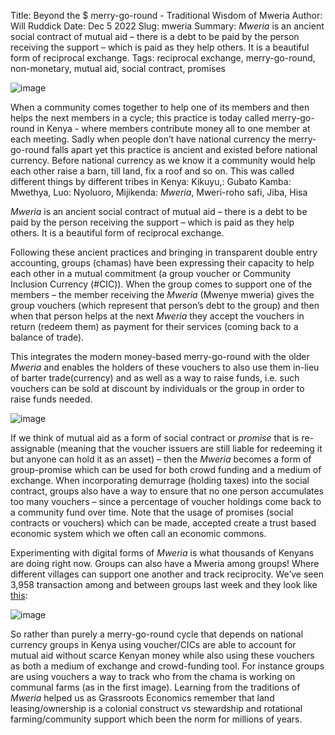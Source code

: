 Title: Beyond the $ merry-go-round - Traditional Wisdom of Mweria
Author: Will Ruddick
Date: Dec 5 2022
Slug: mweria
Summary:  *Mweria* is an ancient social contract of mutual aid – there is a debt to be paid by the person receiving the support – which is paid as they help others. It is a beautiful form of reciprocal exchange.
Tags: reciprocal exchange, merry-go-round, non-monetary, mutual aid, social contract, promises

![image](images/blog/mweria1.webp)

When a community comes together to help one of its members and then helps the next members in a cycle; this practice is today called merry-go-round in Kenya - where members contribute money all to one member at each meeting. Sadly when people don’t have national currency the merry-go-round falls apart yet this practice is ancient and existed before national currency. Before national currency as we know it a community would help each other raise a barn, till land, fix a roof and so on. This was called different things by different tribes in Kenya: Kikuyu,: Gubato Kamba: Mwethya, Luo: Nyoluoro, Mijikenda: *Mweria*, Mweri-roho safi, Jiba, Hisa

*Mweria* is an ancient social contract of mutual aid – there is a debt to be paid by the person receiving the support – which is paid as they help others. It is a beautiful form of reciprocal exchange.

Following these ancient practices and bringing in transparent double entry accounting, groups (chamas) have been expressing their capacity to help each other in a mutual commitment (a group voucher or Community Inclusion Currency (#CIC)). When the group comes to support one of the members – the member receiving the *Mweria* (Mwenye mweria) gives the group vouchers (which represent that person’s debt to the group) and then when that person helps at the next *Mweria* they accept the vouchers in return (redeem them) as payment for their services (coming back to a balance of trade).

This integrates the modern money-based merry-go-round with the older *Mweria* and enables the holders of these vouchers to also use them in-lieu of barter trade(currency) and as well as a way to raise funds, i.e. such vouchers can be sold at discount by individuals or the group in order to raise funds needed.

![image](images/blog/mweria2.webp)

If we think of mutual aid as a form of social contract or *promise* that is re-assignable (meaning that the voucher issuers are still liable for redeeming it but anyone can hold it as an asset) – then the *Mweria* becomes a form of group-promise which can be used for both crowd funding and a medium of exchange. When incorporating demurrage (holding taxes) into the social contract, groups also have a way to ensure that no one person accumulates too many vouchers – since a percentage of voucher holdings come back to a community fund over time. Note that the usage of promises (social contracts or vouchers) which can be made, accepted create a trust based economic system which we often call an economic commons.

Experimenting with digital forms of *Mweria* is what thousands of Kenyans are doing right now. Groups can also have a Mweria among groups! Where different villages can support one another and track reciprocity. We’ve seen 3,958 transaction among and between groups last week and they look like [this](https://viz.sarafu.network):

![image](images/blog/mweria3.webp)

So rather than purely a merry-go-round cycle that depends on national currency groups in Kenya using voucher/CICs are able to account for mutual aid without scarce Kenyan money while also using these vouchers as both a medium of exchange and crowd-funding tool. For instance groups are using vouchers a way to track who from the chama is working on communal farms (as in the first image). Learning from the traditions of *Mweria* helped us as Grassroots Economics remember that land leasing/ownership is a colonial construct vs stewardship and rotational farming/community support which been the norm for millions of years. 

